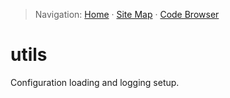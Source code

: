 > Navigation: [Home](../../docs/index.md) · [Site Map](../../docs/site-map.md) · [Code Browser](../../docs/code-browser.md)

# utils

Configuration loading and logging setup.